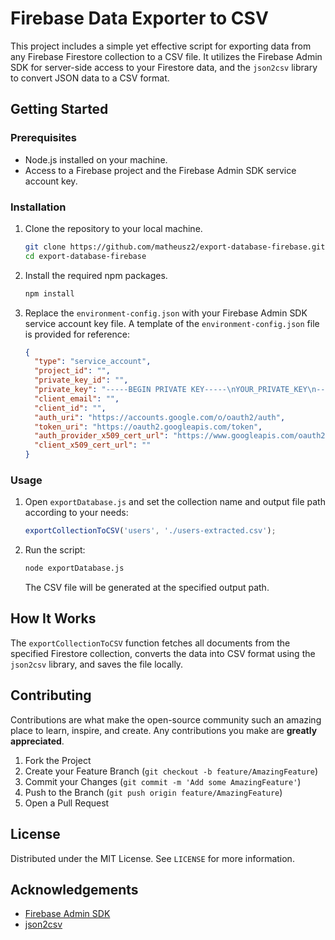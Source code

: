 # Firebase Data Exporter to CSV

This project includes a simple yet effective script for exporting data from any Firebase Firestore collection to a CSV file. It utilizes the Firebase Admin SDK for server-side access to your Firestore data, and the `json2csv` library to convert JSON data to a CSV format.

## Getting Started

### Prerequisites

- Node.js installed on your machine.
- Access to a Firebase project and the Firebase Admin SDK service account key.

### Installation

1. Clone the repository to your local machine.

    ```bash
    git clone https://github.com/matheusz2/export-database-firebase.git
    cd export-database-firebase
    ```

2. Install the required npm packages.

    ```bash
    npm install
    ```

3. Replace the `environment-config.json` with your Firebase Admin SDK service account key file. A template of the `environment-config.json` file is provided for reference:

    ```json
    {
      "type": "service_account",
      "project_id": "",
      "private_key_id": "",
      "private_key": "-----BEGIN PRIVATE KEY-----\nYOUR_PRIVATE_KEY\n-----END PRIVATE KEY-----\n",
      "client_email": "",
      "client_id": "",
      "auth_uri": "https://accounts.google.com/o/oauth2/auth",
      "token_uri": "https://oauth2.googleapis.com/token",
      "auth_provider_x509_cert_url": "https://www.googleapis.com/oauth2/v1/certs",
      "client_x509_cert_url": ""
    }
    ```

### Usage

1. Open `exportDatabase.js` and set the collection name and output file path according to your needs:

    ```javascript
    exportCollectionToCSV('users', './users-extracted.csv');
    ```

2. Run the script:

    ```bash
    node exportDatabase.js
    ```

    The CSV file will be generated at the specified output path.

## How It Works

The `exportCollectionToCSV` function fetches all documents from the specified Firestore collection, converts the data into CSV format using the `json2csv` library, and saves the file locally.

## Contributing

Contributions are what make the open-source community such an amazing place to learn, inspire, and create. Any contributions you make are **greatly appreciated**.

1. Fork the Project
2. Create your Feature Branch (`git checkout -b feature/AmazingFeature`)
3. Commit your Changes (`git commit -m 'Add some AmazingFeature'`)
4. Push to the Branch (`git push origin feature/AmazingFeature`)
5. Open a Pull Request

## License

Distributed under the MIT License. See `LICENSE` for more information.

## Acknowledgements

- [Firebase Admin SDK](https://firebase.google.com/docs/admin/setup)
- [json2csv](https://www.npmjs.com/package/json2csv)